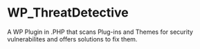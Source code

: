 # WP_ThreatDetective
A WP Plugin in .PHP that scans Plug-ins and Themes for security vulnerabilites and offers solutions to fix them.
